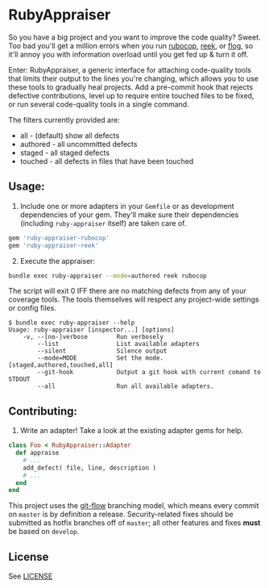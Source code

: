 RubyAppraiser
=============

So you have a big project and you want to improve the code quality? Sweet. Too
bad you'll get a million errors when you run [rubocop][], [reek][], or
[flog][], so it'll annoy you with information overload until you get fed up & 
turn it off.

Enter: RubyAppraiser, a generic interface for attaching code-quality tools
that limits their output to the lines you're changing, which allows you to use
these tools to gradually heal projects. Add a pre-commit hook that rejects
defective contributions, level up to require entire touched files to be fixed,
or run several code-quality tools in a single command.

The filters currently provided are:

 - all - (default) show all defects
 - authored - all uncommitted defects
 - staged - all staged defects
 - touched - all defects in files that have been touched

Usage:
------

1. Include one or more adapters in your `Gemfile` or as development
dependencies of your gem. They'll make sure their dependencies (including
`ruby-appraiser` itself) are taken care of.

```ruby
gem 'ruby-appraiser-rubocop'
gem 'ruby-appraiser-reek'
```

2. Execute the appraiser:

```sh
bundle exec ruby-appraiser --mode=authored reek rubocop
```

The script will exit 0 IFF there are no matching defects from any of your
coverage tools. The tools themselves will respect any project-wide settings or
config files.

```
$ bundle exec ruby-appraiser --help
Usage: ruby-appraiser [inspector...] [options]
    -v, --[no-]verbose        Run verbosely
        --list                List available adapters
        --silent              Silence output
        --mode=MODE           Set the mode. [staged,authored,touched,all]
        --git-hook            Output a git hook with current comand to STDOUT
        --all                 Run all available adapters.
```

Contributing:
-------------

1. Write an adapter! Take a look at the existing adapter gems for help.

```ruby
class Foo < RubyAppraiser::Adapter
  def appraise
    # ...
    add_defect( file, line, description )
    # ...
  end
end
```

This project uses the [git-flow][] branching model, which means every commit
on `master` is by definition a release. Security-related fixes should be
submitted as hotfix branches off of `master`; all other features and fixes
**must** be based on `develop`.

License
-------
See [LICENSE][]

[LICENSE]: LICENSE.md
[rubocop]: https://github.com/bbatslov/rubocop
[reek]: https://github.com/troessner/reek
[flog]: https://github.com/seattlerb/flog

[git-flow]: http://nvie.com/git-model
